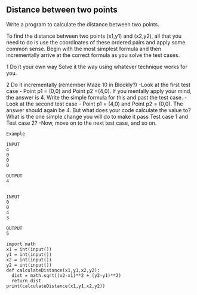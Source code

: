 ## Distance between two points
Write a program to calculate the distance between two points.

To find the distance between two points (x1,y1) and (x2,y2), all that you need to do is use the coordinates of these ordered pairs and apply some common sense. Begin with the most simplest formula and then incrementally arrive at the correct formula as you solve the test cases.

1 Do it your own way
Solve it the way using whatever technique works for you. 

2 Do it incrementally  (remember Maze 10 in Blockly?)
-Look at the first test case - Point p1 = (0,0) and Point p2 =(4,0). If you mentally apply your mind, the answer is 4. Write the simple formula for this and past the test case.
-Look at the second test case - Point p1 = (4,0) and Point p2 = (0,0). The answer should again be 4. But what does your code calculate the value to? What is the one simple change you will do to make it pass Test case 1 and Test case 2?
-Now, move on to the next test case, and so on.  

```
Example 

INPUT 
4
0
0
0

OUTPUT
4


INPUT 
0
0
4
3

OUTPUT
5

```


```
import math
x1 = int(input())  
y1 = int(input())  
x2 = int(input())
y2 = int(input())
def calculateDistance(x1,y1,x2,y2):
  dist = math.sqrt((x2-x1)**2 + (y2-y1)**2)
  return dist
print(calculateDistance(x1,y1,x2,y2))
```
